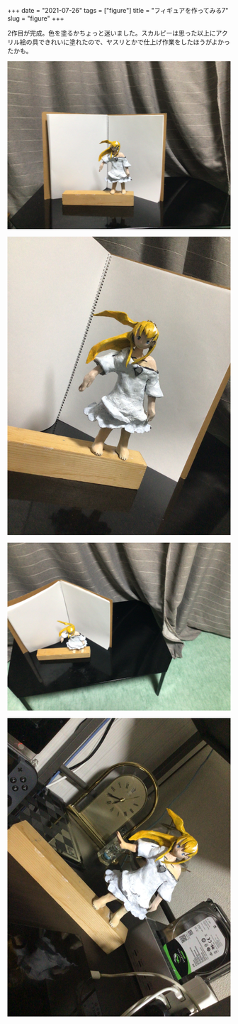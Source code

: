 +++
date = "2021-07-26"
tags = ["figure"]
title = "フィギュアを作ってみる7"
slug = "figure"
+++

2作目が完成。色を塗るかちょっと迷いました。スカルピーは思った以上にアクリル絵の具できれいに塗れたので、ヤスリとかで仕上げ作業をしたほうがよかったかも。


<a href="https://raw.githubusercontent.com/syui/img/master/other/figure_make_14.jpg"><img src="https://raw.githubusercontent.com/syui/img/master/other/figure_make_14.jpg" alt="ai-figure"/></a>

<a href="https://raw.githubusercontent.com/syui/img/master/other/figure_make_15.jpg"><img src="https://raw.githubusercontent.com/syui/img/master/other/figure_make_15.jpg" alt="ai-figure"/></a>

<a href="https://raw.githubusercontent.com/syui/img/master/other/figure_make_16.jpg"><img src="https://raw.githubusercontent.com/syui/img/master/other/figure_make_16.jpg" alt="ai-figure"/></a>

<a href="https://raw.githubusercontent.com/syui/img/master/other/figure_make_17.jpg"><img src="https://raw.githubusercontent.com/syui/img/master/other/figure_make_17.jpg" alt="ai-figure"/></a>
